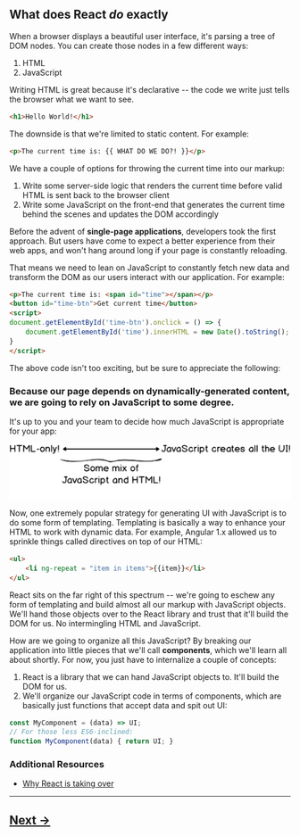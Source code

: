 ## What does React _do_ exactly

When a browser displays a beautiful user interface, it's parsing a tree of DOM nodes. You can create those nodes in a few different ways:

1. HTML
2. JavaScript

Writing HTML is great because it's declarative -- the code we write just tells the browser what we want to see.

```html
<h1>Hello World!</h1>
```
The downside is that we're limited to static content. For example:
```html
<p>The current time is: {{ WHAT DO WE DO?! }}</p>
```
We have a couple of options for throwing the current time into our markup:
1. Write some server-side logic that renders the current time before valid HTML is sent back to the browser client
2. Write some JavaScript on the front-end that generates the current time behind the scenes and updates the DOM accordingly

Before the advent of __single-page applications__, developers took the first approach. But users have come to expect a better experience from their web apps, and won't hang around long if your page is constantly reloading.

That means we need to lean on JavaScript to constantly fetch new data and transform the DOM as our users interact with our application. For example:

```html
<p>The current time is: <span id="time"></span></p>
<button id="time-btn">Get current time</button>
<script>
document.getElementById('time-btn').onclick = () => {
    document.getElementById('time').innerHTML = new Date().toString();
}
</script>
```
The above code isn't too exciting, but be sure to appreciate the following:
### Because our page depends on dynamically-generated content, we are going to rely on JavaScript to some degree.
It's up to you and your team to decide how much JavaScript is appropriate for your app:

![ui-spectrum](../00.Media/images/ui_spectrum.png)

Now, one extremely popular strategy for generating UI with JavaScript is to do some form of templating. Templating is basically a way to enhance your HTML to work with dynamic data. For example, Angular 1.x allowed us to sprinkle things called directives on top of our HTML:

```html
<ul>
    <li ng-repeat = "item in items">{{item}}</li>
</ul>
```
React sits on the far right of this spectrum -- we're going to eschew any form of templating and build almost all our markup with JavaScript objects. We'll hand those objects over to the React library and trust that it'll build the DOM for us. No intermingling HTML and JavaScript. 

How are we going to organize all this JavaScript? By breaking our application into little pieces that we'll call __components__, which we'll learn all about shortly. For now, you just have to internalize a couple of concepts:

1. React is a library that we can hand JavaScript objects to. It'll build the DOM for us.
2. We'll organize our JavaScript code in terms of components, which are basically just functions that accept data and spit out UI:

```js
const MyComponent = (data) => UI;
// For those less ES6-inclined:
function MyComponent(data) { return UI; }
```
### Additional Resources
- [Why React is taking over](https://medium.freecodecamp.com/yes-react-is-taking-over-front-end-development-the-question-is-why-40837af8ab76)

---

## [Next ->](../01.Lessons/03.ReactAndReactDOM.md)